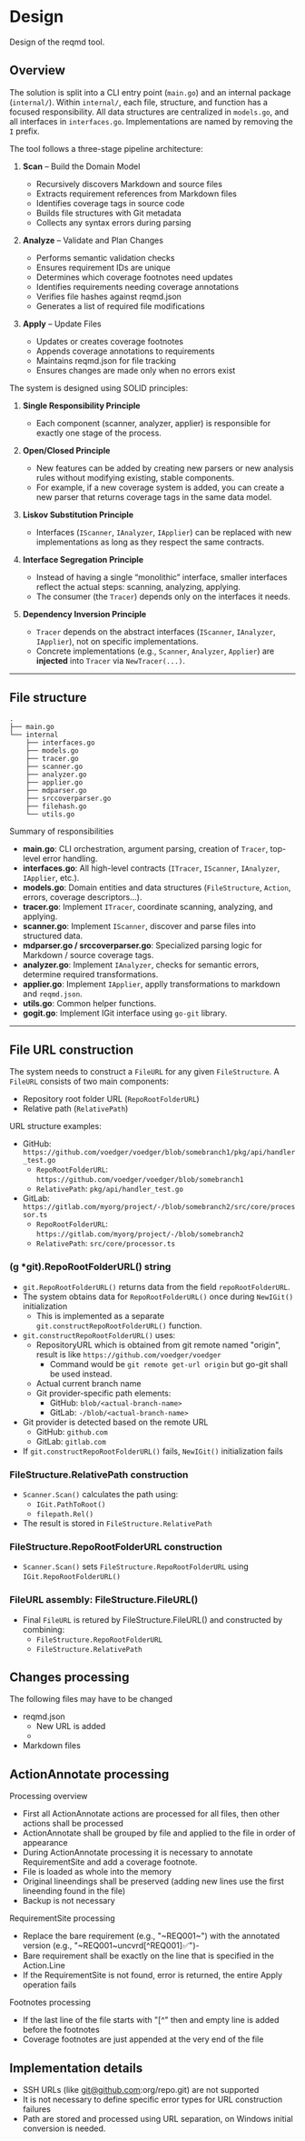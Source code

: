 # Design

Design of the reqmd tool.

## Overview

The solution is split into a CLI entry point (`main.go`) and an internal package (`internal/`). Within `internal/`, each file, structure, and function has a focused responsibility. All data structures are centralized in `models.go`, and all interfaces in `interfaces.go`. Implementations are named by removing the `I` prefix.

The tool follows a three-stage pipeline architecture:

1. **Scan** – Build the Domain Model
   - Recursively discovers Markdown and source files
   - Extracts requirement references from Markdown files
   - Identifies coverage tags in source code
   - Builds file structures with Git metadata
   - Collects any syntax errors during parsing

2. **Analyze** – Validate and Plan Changes
   - Performs semantic validation checks
   - Ensures requirement IDs are unique
   - Determines which coverage footnotes need updates
   - Identifies requirements needing coverage annotations
   - Verifies file hashes against reqmd.json
   - Generates a list of required file modifications

3. **Apply** – Update Files
   - Updates or creates coverage footnotes
   - Appends coverage annotations to requirements
   - Maintains reqmd.json for file tracking
   - Ensures changes are made only when no errors exist

The system is designed using SOLID principles:

1. **Single Responsibility Principle**  
   - Each component (scanner, analyzer, applier) is responsible for exactly one stage of the process.  

2. **Open/Closed Principle**  
   - New features can be added by creating new parsers or new analysis rules without modifying existing, stable components.
   - For example, if a new coverage system is added, you can create a new parser that returns coverage tags in the same data model.

3. **Liskov Substitution Principle**
   - Interfaces (`IScanner`, `IAnalyzer`, `IApplier`) can be replaced with new implementations as long as they respect the same contracts.

4. **Interface Segregation Principle**
   - Instead of having a single “monolithic” interface, smaller interfaces reflect the actual steps: scanning, analyzing, applying.
   - The consumer (the `Tracer`) depends only on the interfaces it needs.

5. **Dependency Inversion Principle**
   - `Tracer` depends on the abstract interfaces (`IScanner`, `IAnalyzer`, `IApplier`), not on specific implementations.
   - Concrete implementations (e.g., `Scanner`, `Analyzer`, `Applier`) are **injected** into `Tracer` via `NewTracer(...)`.

---

## File structure

```text
.
├── main.go
└── internal
    ├── interfaces.go
    ├── models.go
    ├── tracer.go
    ├── scanner.go
    ├── analyzer.go
    ├── applier.go
    ├── mdparser.go
    ├── srccoverparser.go
    ├── filehash.go
    └── utils.go
```

Summary of responsibilities

- **main.go**: CLI orchestration, argument parsing, creation of `Tracer`, top-level error handling.  
- **interfaces.go**: All high-level contracts (`ITracer`, `IScanner`, `IAnalyzer`, `IApplier`, etc.).  
- **models.go**: Domain entities and data structures (`FileStructure`, `Action`, errors, coverage descriptors...).  
- **tracer.go**: Implement `ITracer`, coordinate scanning, analyzing, and applying.  
- **scanner.go**: Implement `IScanner`, discover and parse files into structured data.  
- **mdparser.go / srccoverparser.go**: Specialized parsing logic for Markdown / source coverage tags.  
- **analyzer.go**: Implement `IAnalyzer`, checks for semantic errors, determine required transformations.  
- **applier.go**: Implement `IApplier`, applly transformations to markdown and `reqmd.json`.  
- **utils.go**: Common helper functions.
- **gogit.go**: Implement IGit interface using `go-git` library.

---

## File URL construction

The system needs to construct a `FileURL` for any given `FileStructure`. A `FileURL` consists of two main components:

- Repository root folder URL (`RepoRootFolderURL`)
- Relative path (`RelativePath`)

URL structure examples:

- GitHub: `https://github.com/voedger/voedger/blob/somebranch1/pkg/api/handler_test.go`
  - `RepoRootFolderURL`: `https://github.com/voedger/voedger/blob/somebranch1`
  - `RelativePath`: `pkg/api/handler_test.go`
- GitLab: `https://gitlab.com/myorg/project/-/blob/somebranch2/src/core/processor.ts`
  - `RepoRootFolderURL`: `https://gitlab.com/myorg/project/-/blob/somebranch2`
  - `RelativePath`: `src/core/processor.ts`

### (g *git).RepoRootFolderURL() string

- `git.RepoRootFolderURL()` returns data from the field `repoRootFolderURL`.
- The system obtains data for `RepoRootFolderURL()` once during `NewIGit()` initialization
  - This is implemented as a separate `git.constructRepoRootFolderURL()` function.
- `git.constructRepoRootFolderURL()` uses:
  - RepositoryURL which  is obtained from git remote named "origin", result is like `https://github.com/voedger/voedger`
    - Command would be `git remote get-url origin` but go-git shall be used instead.
  - Actual current branch name
  - Git provider-specific path elements:
    - GitHub: `blob/<actual-branch-name>`
    - GitLab: `-/blob/<actual-branch-name>`
- Git provider is detected based on the remote URL
  - GitHub: `github.com`
  - GitLab: `gitlab.com`
- If `git.constructRepoRootFolderURL()` fails, `NewIGit()` initialization fails

### FileStructure.RelativePath construction

- `Scanner.Scan()` calculates the path using:
  - `IGit.PathToRoot()`
  - `filepath.Rel()`
- The result is stored in `FileStructure.RelativePath`

### FileStructure.RepoRootFolderURL construction

- `Scanner.Scan()` sets `FileStructure.RepoRootFolderURL` using `IGit.RepoRootFolderURL()`

### FileURL assembly: FileStructure.FileURL()

- Final `FileURL` is retured by FileStructure.FileURL() and constructed by combining:
  - `FileStructure.RepoRootFolderURL`
  - `FileStructure.RelativePath`

## Changes processing

The following files may have to be changed

- reqmd.json
  - New URL is added
  - 
- Markdown files


## ActionAnnotate processing

Processing overview

- First all ActionAnnotate actions are processed for all files, then other actions shall be processed
- ActionAnnotate shall be grouped by file and applied to the file in order of appearance
- During ActionAnnotate processing it is necessary to annotate RequirementSite and add a coverage footnote.
- File is loaded as whole into the memory
- Original lineendings shall be preserved (adding new lines use the first lineending found in the file)
- Backup is not necessary

RequirementSite processing

- Replace the bare requirement (e.g., "~REQ001~") with the annotated version (e.g., "~REQ001~uncvrd[^REQ001]✅")-
- Bare requirement shall be exactly on the line that is specified in the Action.Line
- If the RequirementSite is not found, error is returned, the entire Apply operation fails

Footnotes processing

- If the last line of the file starts with "[^" then and empty line is added before the footnotes
- Coverage footnotes are just appended at the very end of the file

## Implementation details

- SSH URLs (like git@github.com:org/repo.git) are not supported
- It is not necessary to define specific error types for URL construction failures
- Path are stored and processed using URL separation, on Windows initial conversion is needed.
